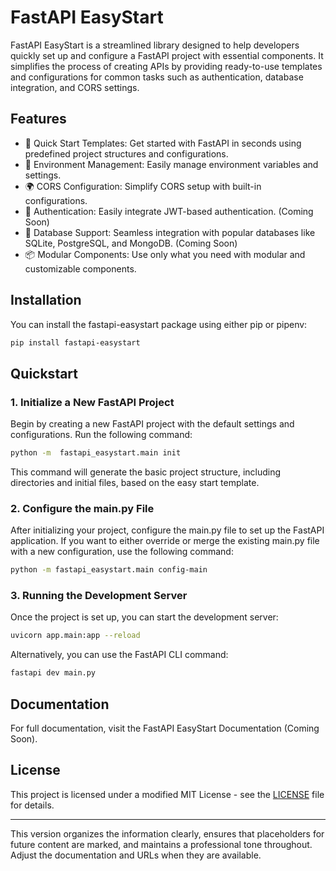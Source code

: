 # FastAPI EasyStart

FastAPI EasyStart is a streamlined library designed to help developers quickly set up and configure a FastAPI project with essential components. It simplifies the process of creating APIs by providing ready-to-use templates and configurations for common tasks such as authentication, database integration, and CORS settings.


## Features

- 🚀 Quick Start Templates: Get started with FastAPI in seconds using predefined project structures and configurations.
- 🔧 Environment Management: Easily manage environment variables and settings.
- 🌍 CORS Configuration: Simplify CORS setup with built-in configurations.
- 🔐 Authentication: Easily integrate JWT-based authentication. (Coming Soon)
- 💾 Database Support: Seamless integration with popular databases like SQLite, PostgreSQL, and MongoDB. (Coming Soon)
- 📦 Modular Components: Use only what you need with modular and customizable components.

## Installation

You can install the fastapi-easystart package using either pip or pipenv:

```bash
pip install fastapi-easystart
```

## Quickstart

### 1. Initialize a New FastAPI Project
Begin by creating a new FastAPI project with the default settings and configurations. Run the following command:
```bash
python -m  fastapi_easystart.main init
```
This command will generate the basic project structure, including directories and initial files, based on the easy start template.

### 2. Configure the main.py File
After initializing your project, configure the main.py file to set up the FastAPI application. If you want to either override or merge the existing main.py file with a new configuration, use the following command:
```bash
python -m fastapi_easystart.main config-main
```

### 3. Running the Development Server
Once the project is set up, you can start the development server:
```bash
uvicorn app.main:app --reload
```

Alternatively, you can use the FastAPI CLI command:

```bash
fastapi dev main.py
```

## Documentation

For full documentation, visit the FastAPI EasyStart Documentation (Coming Soon).

[//]: # (## Contributing)

[//]: # ()
[//]: # (Contributions are welcome! Please see the CONTRIBUTING.md file for more information on how to get involved.)


## License

This project is licensed under a modified MIT License - see the [LICENSE](LICENSE) file for details.

---

This version organizes the information clearly, ensures that placeholders for future content are marked, and maintains a professional tone throughout. Adjust the documentation and URLs when they are available.















